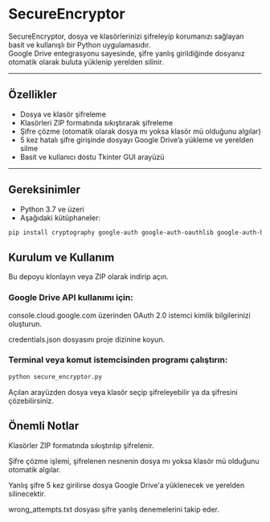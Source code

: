 # SecureEncryptor

SecureEncryptor, dosya ve klasörlerinizi şifreleyip korumanızı sağlayan basit ve kullanışlı bir Python uygulamasıdır.  
Google Drive entegrasyonu sayesinde, şifre yanlış girildiğinde dosyanız otomatik olarak buluta yüklenip yerelden silinir.

---

## Özellikler

- Dosya ve klasör şifreleme
- Klasörleri ZIP formatında sıkıştırarak şifreleme
- Şifre çözme (otomatik olarak dosya mı yoksa klasör mü olduğunu algılar)
- 5 kez hatalı şifre girişinde dosyayı Google Drive’a yükleme ve yerelden silme
- Basit ve kullanıcı dostu Tkinter GUI arayüzü

---

## Gereksinimler

- Python 3.7 ve üzeri
- Aşağıdaki kütüphaneler:

```bash
pip install cryptography google-auth google-auth-oauthlib google-auth-httplib2 google-api-python-client
```
## Kurulum ve Kullanım
Bu depoyu klonlayın veya ZIP olarak indirip açın.

### Google Drive API kullanımı için:

console.cloud.google.com üzerinden OAuth 2.0 istemci kimlik bilgilerinizi oluşturun.

credentials.json dosyasını proje dizinine koyun.

### Terminal veya komut istemcisinden programı çalıştırın:
```bash
python secure_encryptor.py
```
Açılan arayüzden dosya veya klasör seçip şifreleyebilir ya da şifresini çözebilirsiniz.

## Önemli Notlar
Klasörler ZIP formatında sıkıştırılıp şifrelenir.

Şifre çözme işlemi, şifrelenen nesnenin dosya mı yoksa klasör mü olduğunu otomatik algılar.

Yanlış şifre 5 kez girilirse dosya Google Drive'a yüklenecek ve yerelden silinecektir.

wrong_attempts.txt dosyası şifre yanlış denemelerini takip eder.
